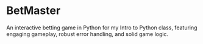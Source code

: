 # BetMaster
An interactive betting game in Python for my Intro to Python class, featuring engaging gameplay, robust error handling, and solid game logic.

